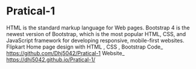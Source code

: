 # Pratical-1
HTML is the standard markup language for Web pages.
Bootstrap 4 is the newest version of Bootstrap, which is the most popular HTML, CSS, and JavaScript framework for developing responsive, mobile-first websites.
Flipkart Home page design with HTML , CSS , Bootstrap 
Code_  https://github.com/Dhj5042/Pratical-1
Website_  https://dhj5042.github.io/Pratical-1/
